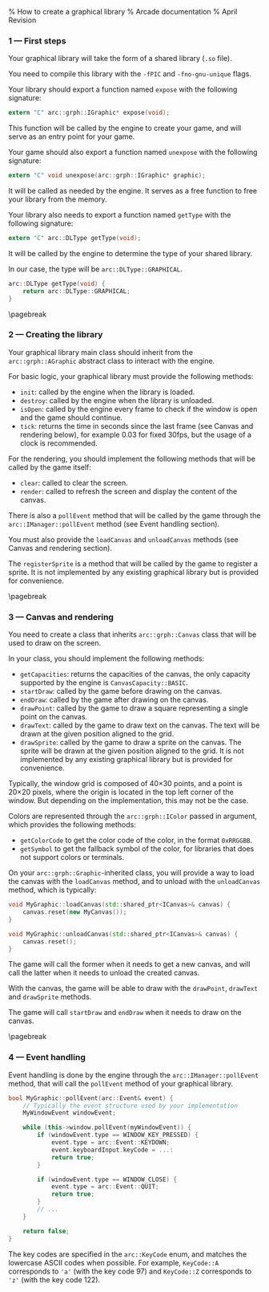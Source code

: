 % How to create a graphical library
% Arcade documentation
% April Revision

### 1 — First steps

Your graphical library will take the form of a shared library (`.so` file).

You need to compile this library with the `-fPIC` and `-fno-gnu-unique` flags.

Your library should export a function named `expose` with the following signature:

```c
extern "C" arc::grph::IGraphic* expose(void);
```

This function will be called by the engine to create your game,
and will serve as an entry point for your game.

Your game should also export a function named `unexpose` with the following signature:

```c
extern "C" void unexpose(arc::grph::IGraphic* graphic);
```

It will be called as needed by the engine. It serves as a free function to free your library from the memory.

Your library also needs to export a function named `getType` with the following signature:

```c
extern "C" arc::DLType getType(void);
```

It will be called by the engine to determine the type of your shared library.

In our case, the type will be `arc::DLType::GRAPHICAL`.

```c
arc::DLType getType(void) {
    return arc::DLType::GRAPHICAL;
}
```

\pagebreak

### 2 — Creating the library

Your graphical library main class should inherit from the `arc::grph::AGraphic` abstract class to interact with the engine.

For basic logic, your graphical library must provide the following methods:

 - `init`: called by the engine when the library is loaded.
 - `destroy`: called by the engine when the library is unloaded.
 - `isOpen`: called by the engine every frame to check if the window is open and the game should continue.
 - `tick`: returns the time in seconds since the last frame (see Canvas and rendering below), for example 0.03 for fixed 30fps, but the usage of a clock is recommended.

For the rendering, you should implement the following methods that will be called by the game itself:

 - `clear`: called to clear the screen.
 - `render`: called to refresh the screen and display the content of the canvas.

There is also a `pollEvent` method that will be called by the game through the `arc::IManager::pollEvent` method (see Event handling section).

You must also provide the `loadCanvas` and `unloadCanvas` methods (see Canvas and rendering section).

The `registerSprite` is a method that will be called by the game to register a sprite. It is not implemented by any existing graphical library but is provided for convenience.

\pagebreak

### 3 — Canvas and rendering

You need to create a class that inherits `arc::grph::Canvas` class that will be used to draw on the screen.

In your class, you should implement the following methods:

 - `getCapacities`: returns the capacities of the canvas, the only capacity supported by the engine is `CanvasCapacity::BASIC`.
 - `startDraw`: called by the game before drawing on the canvas.
 - `endDraw`: called by the game after drawing on the canvas.
 - `drawPoint`: called by the game to draw a square representing a single point on the canvas.
 - `drawText`: called by the game to draw text on the canvas. The text will be drawn at the given position aligned to the grid.
 - `drawSprite`: called by the game to draw a sprite on the canvas. The sprite will be drawn at the given position aligned to the grid. It is not implemented by any existing graphical library but is provided for convenience.

Typically, the window grid is composed of 40×30 points, and a point is 20×20 pixels, where the origin is located in the top left corner of the window. But depending on the implementation, this may not be the case.

Colors are represented through the `arc::grph::IColor` passed in argument, which provides the following methods:

 - `getColorCode` to get the color code of the color, in the format `0xRRGGBB`.
 - `getSymbol` to get the fallback symbol of the color, for libraries that does not support colors or terminals.

On your `arc::grph::Graphic`-inherited class, you will provide a way to load the canvas with the `loadCanvas` method, and to unload with the `unloadCanvas` method, which is typically:

```cpp
void MyGraphic::loadCanvas(std::shared_ptr<ICanvas>& canvas) {
    canvas.reset(new MyCanvas());
}

void MyGraphic::unloadCanvas(std::shared_ptr<ICanvas>& canvas) {
    canvas.reset();
}
```

The game will call the former when it needs to get a new canvas, and will call the latter when it needs to unload the created canvas.

With the canvas, the game will be able to draw with the `drawPoint`, `drawText` and `drawSprite` methods.

The game will call `startDraw` and `endDraw` when it needs to draw on the canvas.

\pagebreak

### 4 — Event handling

Event handling is done by the engine through the `arc::IManager::pollEvent` method, that will call the `pollEvent` method of your graphical library.

```cpp
bool MyGraphic::pollEvent(arc::Event& event) {
    // Typically the event structure used by your implementation
    MyWindowEvent windowEvent;

    while (this->window.pollEvent(myWindowEvent)) {
        if (windowEvent.type == WINDOW_KEY_PRESSED) {
            event.type = arc::Event::KEYDOWN;
            event.keyboardInput.keyCode = ...:
            return true;
        }

        if (windowEvent.type == WINDOW_CLOSE) {
            event.type = arc::Event::QUIT;
            return true;
        }
        // ...
    }

    return false;
}
```

The key codes are specified in the `arc::KeyCode` enum, and matches the lowercase ASCII codes when possible. For example, `KeyCode::A` corresponds to `'a'` (with the key code 97) and `KeyCode::Z` corresponds to `'z'` (with the key code 122).
